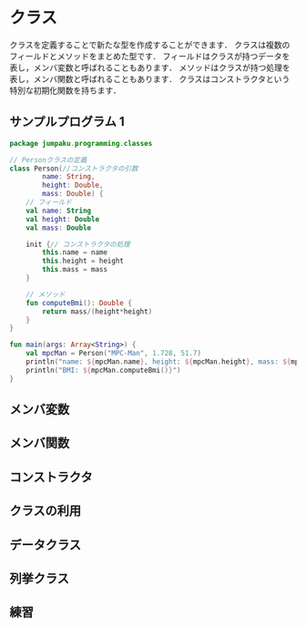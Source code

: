 # クラス

クラスを定義することで新たな型を作成することができます．
クラスは複数のフィールドとメソッドをまとめた型です．
フィールドはクラスが持つデータを表し，メンバ変数と呼ばれることもあります．
メソッドはクラスが持つ処理を表し，メンバ関数と呼ばれることもあります．
クラスはコンストラクタという特別な初期化関数を持ちます．



## サンプルプログラム 1
```kt
package jumpaku.programming.classes

// Personクラスの定義
class Person(//コンストラクタの引数
        name: String,
        height: Double,
        mass: Double) {
    // フィールド
    val name: String
    val height: Double
    val mass: Double

    init {// コンストラクタの処理
        this.name = name
        this.height = height
        this.mass = mass
    }

    // メソッド
    fun computeBmi(): Double {
        return mass/(height*height)
    }
}

fun main(args: Array<String>) {
    val mpcMan = Person("MPC-Man", 1.728, 51.7)
    println("name: ${mpcMan.name}, height: ${mpcMan.height}, mass: ${mpcMan.mass}")
    println("BMI: ${mpcMan.computeBmi()}")
}
```
## メンバ変数

## メンバ関数

## コンストラクタ

## クラスの利用

## データクラス

## 列挙クラス

## 練習

